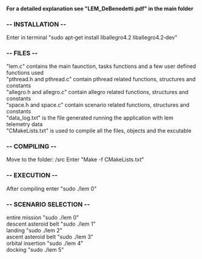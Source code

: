 #### For a detailed explanation see "LEM_DeBenedetti.pdf" in the main folder  
  
  
### -- INSTALLATION --  
Enter in terminal "sudo apt‐get install liballegro4.2 liballegro4.2‐dev"
  
  
### -- FILES --  
"lem.c" contains the main faunction, tasks functions and a few user defined functions used  
"pthread.h and pthread.c" contain pthread related functions, structures and constants  
"allegro.h and allegro.c" contain allegro related functions, structures and constants  
"space.h and space.c" contain scenario related functions, structures and constants  
"data_log.txt" is the file generated running the application with lem telemetry data  
"CMakeLists.txt" is used to compile all the files, objects and the excutable  
  
  
### -- COMPILING --  
Move to the folder: /src
Enter "Make -f CMakeLists.txt"
  
  
### -- EXECUTION --  
After compiling enter "sudo ./lem 0"
  
  
### -- SCENARIO SELECTION --  
entire mission "sudo ./lem 0"  
descent asteroid belt "sudo ./lem 1"  
landing "sudo ./lem 2"  
ascent asteroid belt "sudo ./lem 3"  
orbital insertion "sudo ./lem 4"  
docking "sudo ./lem 5"  
